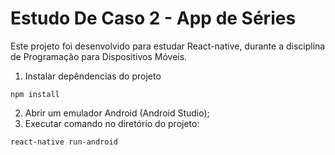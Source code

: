 # Estudo De Caso 2 - App de Séries

Este projeto foi desenvolvido para estudar React-native, durante a disciplina de Programação para Dispositivos Móveis.

1. Instalar depêndencias do projeto
```
npm install
```
2. Abrir um emulador Android (Android Studio);
3. Executar comando no diretório do projeto:
```
react-native run-android
```
